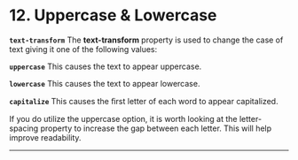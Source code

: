 # 12. Uppercase & Lowercase

**`text-transform`**
The **text-transform** property is used to change the case of text giving it one of the following values:

**`uppercase`**
This causes the text to appear uppercase.

**`lowercase`**
This causes the text to appear lowercase.

**`capitalize`**
This causes the ﬁrst letter of each word to appear capitalized.

If you do utilize the uppercase option, it is worth looking at the letter-spacing property to increase the gap between each letter. This will help improve readability.

---
